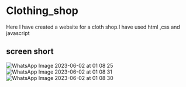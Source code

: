 # Clothing_shop
Here I have created a website for a cloth shop.I have used html ,css  and javascript 

## screen short

![WhatsApp Image 2023-06-02 at 01 08 25](https://github.com/Vishnuka084/Clothing_shop/assets/122769900/689627d2-a3e0-445e-8dea-e7b56bb8986d)
![WhatsApp Image 2023-06-02 at 01 08 31](https://github.com/Vishnuka084/Clothing_shop/assets/122769900/e86be085-f0fc-43ac-b0d0-a1c9ae35241a)
![WhatsApp Image 2023-06-02 at 01 08 30](https://github.com/Vishnuka084/Clothing_shop/assets/122769900/f365d9f0-a90a-4809-b1ec-e2e52219c879)
